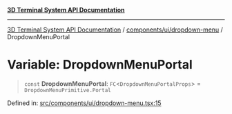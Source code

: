 [**3D Terminal System API Documentation**](../../../../README.md)

***

[3D Terminal System API Documentation](../../../../README.md) / [components/ui/dropdown-menu](../README.md) / DropdownMenuPortal

# Variable: DropdownMenuPortal

> `const` **DropdownMenuPortal**: `FC`\<`DropdownMenuPortalProps`\> = `DropdownMenuPrimitive.Portal`

Defined in: [src/components/ui/dropdown-menu.tsx:15](https://github.com/Dicommunitas/ThreeJS_Terminal_3D2/blob/97ab9f0ae2e42171aa40996aacad796786af9976/src/components/ui/dropdown-menu.tsx#L15)

